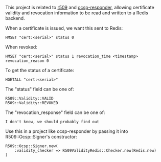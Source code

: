 This project is related to [r509](http://github.com/reaperhulk/r509) and [ocsp-responder](http://github.com/reaperhulk/ocsp-responder), allowing certificate validity and revocation information to be read and written to a Redis backend.

When a certificate is issued, we want this sent to Redis:

    HMSET "cert:<serial>" status 0

When revoked:

    HMSET "cert:<serial>" status 1 revocation_time <timestamp> revocation_reason 0


To get the status of a certificate:

    HGETALL "cert:<serial>"

The "status" field can be one of:

    R509::Validity::VALID
    R509::Validity::REVOKED

The "revocation_response" field can be one of:

    I don't know, we should probably find out

Use this in a project like ocsp-responder by passing it into R509::Ocsp::Signer's constructor:

    R509::Ocsp::Signer.new(
        :validity_checker => R509ValidityRedis::Checker.new(Redis.new)
    )

